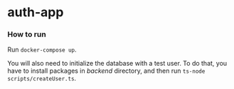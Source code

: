 # auth-app

### How to run
Run ``docker-compose up``.

You will also need to initialize the database with a test user.
To do that, you have to install packages in *backend* directory, and then run ``ts-node scripts/createUser.ts``.
